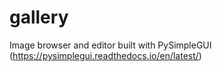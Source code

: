 # gallery
Image browser and editor built with PySimpleGUI (https://pysimplegui.readthedocs.io/en/latest/)
